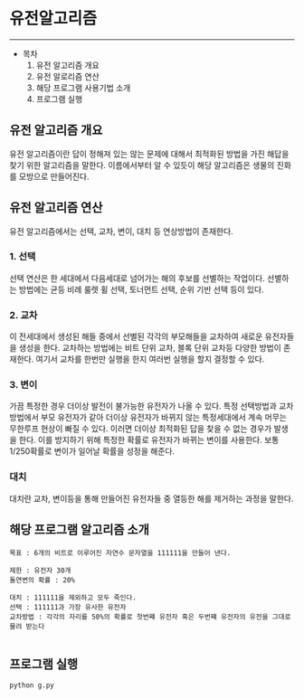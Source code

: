 # 유전알고리즘

---

- 목차
  1. 유전 알고리즘 개요
  2. 유전 알로리즘 연산
  3. 해당 프로그램 사용기법 소개
  4. 프로그램 실행



## 유전 알고리즘 개요
유전 알고리즘이란 답이 정해져 있는 않는 문제에 대해서 최적화된 방법을 가진 해답을 찾기 위한 알고리즘을 말한다. 이름에서부터 알 수 있듯이 해당 알고리즘은 생물의 진화를 모방으로 만들어진다.


## 유전 알고리즘 연산
유전 알고리즘에서는 선택, 교차, 변이, 대치 등 연상방법이 존재한다.

### 1. 선택
선택 연산은 한 세대에서 다음세대로 넘어가는 해의 후보를 선별하는 작업이다. 선별하는 방법에는 균등 비례 룰렛 휠 선택, 토너먼트 선택, 순위 기반 선택 등이 있다.

### 2. 교차
이 전세대에서 생성된 해들 중에서 선별된 각각의 부모해들을 교차하여 새로운 유전자들을 생성을 한다. 교차하는 방법에는 비트 단위 교차, 블록 단위 교차등 다양한 방법이 존재한다. 여기서 교차를 한번만 실행을 한지 여러번 실행을 할지 결정할 수 있다.

### 3. 변이
가끔 특정한 경우 더이상 발전이 불가능한 유전자가 나올 수 있다. 특정 선택방법과 교차방법에서 부모 유전자가 같아 더이상 유전자가 바뀌지 않는 특정세대에서 계속 머무는 무한루프 현상이 빠질 수 있다. 이러면 더이상 최적화된 답을 찾을 수 없는 경우가 발생을 한다. 이를 방지하기 위해 특정한 확률로 유전자가 바뀌는 변이를 사용한다. 보통 1/250확률로 변이가 일어날 확률을 성정을 해준다.

### 대치
대치란 교차, 변이등을 통해 만들어진 유전자들 중 열등한 해를 제거하는 과정을 말한다.


## 해당 프로그램 알고리즘 소개

```
목표 : 6개의 비트로 이루어진 자연수 문자열을 111111을 만들어 낸다.

제한 : 유전자 30개
돌연변의 확률 : 20%

대치 : 111111을 제외하고 모두 죽인다.
선택 : 111111과 가장 유사한 유전자
교차방법 : 각각의 자리를 50%의 확률로 첫번쨰 유전자 혹은 두번쨰 유전자의 유전을 그대로 물려 받는다


```

## 프로그램 실행
```py
python g.py
```

